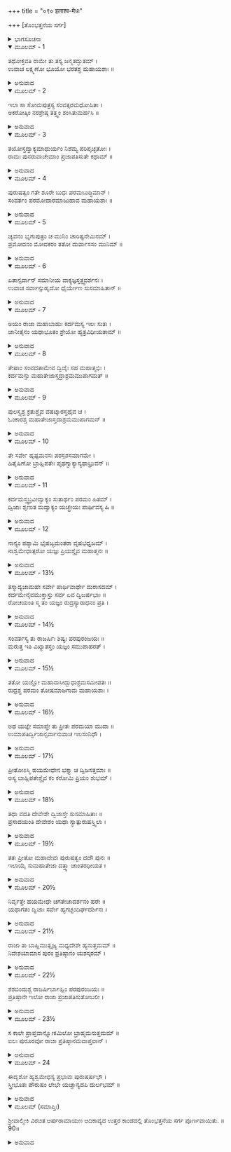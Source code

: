 +++
title = "०९० इलाश्व-मेधः"

+++
[ತೊಂಭತ್ತನೆಯ ಸರ್ಗ]



<details><summary>ಭಾಗಸೂಚನಾ</summary>

ಅಶ್ವಮೇಧ ಯಜ್ಞನದ ಅನುಷ್ಠಾನದಿಂದ ಇಲನಿಗೆ ಪುರುಷತ್ವದ ಪ್ರಾಪ್ತಿ
</details>

<details open><summary>ಮೂಲಮ್ - 1</summary>

ತಥೋಕ್ತವತಿ ರಾಮೇ ತು ತಸ್ಯ ಜನ್ಮತದ್ಭುತಮ್ ।  
ಉವಾಚ ಲಕ್ಷ್ಮಣೋ ಭೂಯೋ ಭರತಶ್ಚ ಮಹಾಯಶಾಃ ॥
</details>

<details><summary>ಅನುವಾದ</summary>

ಶ್ರೀರಾಮಚಂದ್ರನು ಪುರೂರವನ ಜನ್ಮದ ಅದ್ಭುತ ಕಥೆ ಹೇಳಿದಾಗ ಲಕ್ಷ್ಮಣ ಮತ್ತು ಮಹಾಯಶಸ್ವೀ ಭರತನು ಪುನಃ ಕೇಳಿದರು.॥1॥
</details>

<details open><summary>ಮೂಲಮ್ - 2</summary>

ಇಲಾ ಸಾ ಸೋಮಪುತ್ರಸ್ಯ ಸಂವತ್ಸರಮಥೋಷಿತಾ ।  
ಅಕರೋತ್ಕಿಂ ನರಶ್ರೇಷ್ಠ ತತ್ತ್ವಂ ಶಂಸಿತುಮರ್ಹಸಿ ॥
</details>

<details><summary>ಅನುವಾದ</summary>

ನರಶ್ರೇಷ್ಠನೇ ! ಸೋಮಪುತ್ರ ಬುಧನ ಬಳಿ ಒಂದು ವರ್ಷ ವಾಸಿಸಿದ ಬಳಿಕ ಇಲನು ಏನು ಮಾಡಿದನು? ಇದನ್ನು ತಿಳಿಸಲು ಕೃಪೆ ಮಾಡಿರಿ.॥2॥
</details>

<details open><summary>ಮೂಲಮ್ - 3</summary>

ತಯೋಸ್ತದ್ವಾಕ್ಯಮಾಧುರ್ಯಂ ನಿಶಮ್ಯ ಪರಿಪೃಚ್ಛತೋಃ ।  
ರಾಮಃ ಪುನರುವಾಚೇಮಾಂ ಪ್ರಜಾಪತಿಸುತೇ ಕಥಾಮ್ ॥
</details>

<details><summary>ಅನುವಾದ</summary>

ಸಹೋದರರು ಮಧುರವಾಣಿಯಿಂದ ಹೇಳಿದುದನ್ನು ಕೇಳಿ ಶ್ರೀರಾಮನು ಪ್ರಜಾಪತಿ ಪುತ್ರ ಇಲನ ವಿಷಯದಲ್ಲಿ ಮತ್ತೆ ಮುಂದಿನ ಕಥೆ ಪ್ರಾರಂಭಿಸಿದನು.॥3॥
</details>

<details open><summary>ಮೂಲಮ್ - 4</summary>

ಪುರುಷತ್ವಂ ಗತೇ ಶೂರೇ ಬುಧಃ ಪರಮಬುದ್ಧಿಮಾನ್ ।  
ಸಂವರ್ತಂ ಪರಮೋದಾರಮಾಜುಹಾವ ಮಹಾಯಶಾಃ ॥
</details>

<details><summary>ಅನುವಾದ</summary>

ಶೂರವೀರರೇ ! ಇಲನು ಒಂದು ತಿಂಗಳಿಗಾಗಿ ಪುರುಷಭಾವ ಪಡೆದಾಗ ಪರಮ ಬುದ್ಧಿವಂತ ಮಹಾಯಶಸ್ವೀ ಬುಧನು ಪರಮೋದಾರ ಮಹಾತ್ಮಾ ಸಂವರ್ತಕನನ್ನು ಕರೆಸಿದನು.॥4॥
</details>

<details open><summary>ಮೂಲಮ್ - 5</summary>

ಚ್ಯವನಂ ಭೃಗುಪುತ್ರಂ ಚ ಮುನಿಂ ಚಾರಿಷ್ಟನೇಮಿನಮ್ ।  
ಪ್ರಮೋದನಂ ಮೋದಕರಂ ತತೋ ದುರ್ವಾಸಸಂ ಮುನಿಮ್ ॥
</details>

<details><summary>ಅನುವಾದ</summary>

ಭೃಗುಪುತ್ರ ಚ್ಯವನಮುನಿ, ಅರಿಷ್ಟನೇಮ, ಪ್ರಮೋದನ, ಮೋದಕರ ಮತ್ತು ದುರ್ವಾಸ ಮುನಿಯನ್ನು ಆಮಂತ್ರಿಸಿದನು.॥5॥
</details>

<details open><summary>ಮೂಲಮ್ - 6</summary>

ಏತಾನ್ಸರ್ವಾನ್ ಸಮಾನೀಯ ವಾಕ್ಯಜ್ಞಸ್ತತ್ತ್ವದರ್ಶನಃ ।  
ಉವಾಚ ಸರ್ವಾನ್ಸುಹೃದೋ ಧೈರ್ಯೇಣ ಸುಸಮಾಹಿತಾನ್ ॥
</details>

<details><summary>ಅನುವಾದ</summary>

ಇವರೆಲ್ಲರನ್ನು ಕರೆಸಿ ವಾಕ್ಯವಿಶಾರದನಾದ ತತ್ತ್ವದರ್ಶಿ ಬುಧನು, ಧೈರ್ಯದಿಂದ ಏಕಾಗ್ರಚಿತ್ತರಾದ ಆ ಎಲ್ಲ ಸುಹೃದರಲ್ಲಿ ಹೇಳಿದನು.॥6॥
</details>

<details open><summary>ಮೂಲಮ್ - 7</summary>

ಅಯಂ ರಾಜಾ ಮಹಾಬಾಹುಃ ಕರ್ದಮಸ್ಯ ಇಲಃ ಸುತಃ ।  
ಜಾನೀತೈನಂ ಯಥಾಭೂತಂ ಶ್ರೇಯೋ ಹ್ಯತ್ರವಿಧೀಯತಾಮ್ ॥
</details>

<details><summary>ಅನುವಾದ</summary>

ಈ ಮಹಾಬಾಹು ರಾಜಾ ಇಲನು ಪ್ರಜಾಪತಿ ಕರ್ದಮರ ಪುತ್ರನಾಗಿದ್ದಾನೆ. ಇವನ ಸ್ಥಿತಿಯನ್ನು ನೀವೆಲ್ಲ ತಿಳಿದೇ ಇರುವಿರಿ. ಆದ್ದರಿಂದ ಇವನ ಶ್ರೇಯಸ್ಸಾಗುವ ಯಾವುದಾದರೂ ಉಪಾಯ ಮಾಡಿರಿ.॥7॥
</details>

<details open><summary>ಮೂಲಮ್ - 8</summary>

ತೇಷಾಂ ಸಂವದತಾಮೇವ ದ್ವಿಜೈಃ ಸಹ ಮಹಾತ್ಮಭಿಃ ।  
ಕರ್ದಮಸ್ತು ಮಹಾತೇಜಾಸ್ತದ್ರಾಶ್ರಮಮುಪಾಗಮತ್ ॥
</details>

<details><summary>ಅನುವಾದ</summary>

ಇವರೆಲ್ಲರೂ ಹೀಗೆ ಮಾತುಕತೆಯಾಡುತ್ತಿರುವಾಗಲೇ ಮಹಾತ್ಮಾ ದ್ವಿಜರೊಂದಿಗೆ ಮಹಾತೇಜಸ್ವೀ ಪ್ರಜಾಪತಿ ಕರ್ದಮರೂ ಆ ಆಶ್ರಮಕ್ಕೆ ಬಂದರು.॥9॥
</details>

<details open><summary>ಮೂಲಮ್ - 9</summary>

ಪುಲಸ್ತ್ಯಶ್ಚ ಕ್ರತುಶ್ಚೈವ  ವಷಟ್ಕಾರಸ್ತಥೈವ ಚ ।  
ಓಂಕಾರಶ್ಚ ಮಹಾತೇಜಾಸ್ತದಾಶ್ರಮಮುಪಾಗಮನ್ ॥
</details>

<details><summary>ಅನುವಾದ</summary>

ಜೊತೆಗ ಪುಲಸ್ತ್ಯ, ಕ್ರತು, ವಷಟ್ಕಾರ ಹಾಗೂ ಮಹಾತೇಜಸ್ವೀ ಓಂಕಾರರೂ ಆ ಆಶ್ರಮಕ್ಕೆ ಬಂದರು.॥9॥
</details>

<details open><summary>ಮೂಲಮ್ - 10</summary>

ತೇ ಸರ್ವೇ ಹೃಷ್ಟಮನಸಃ ಪರಸ್ಪರಸಮಾಗಮೇ ।  
ಹಿತೈಷಿಣೋ ಬ್ರಾಹ್ಲಿಪತೇಃ ಪೃಥಗ್ವಾಕ್ಯಾನ್ಯಥಾಬ್ರುವನ್ ॥
</details>

<details><summary>ಅನುವಾದ</summary>

ಪರಸ್ಪರ ಭೇಟಿಯಾಗಿ ಎಲ್ಲ ಮಹರ್ಷಿಗಳು ಸಂತೋಷಚಿತ್ತರಾಗಿ ಬಾಹ್ಲಿಕದೇಶದ ಒಡೆಯ ರಾಜಾ ಇಲನ ಹಿತವನ್ನು ಬಯಸುತ್ತಾ ಬೇರೆ- ಬೇರೆ ರೀತಿಯ ಅಭಿಪ್ರಾಯ ವ್ಯಕ್ತಪಡಿಸಿದರು.॥10॥
</details>

<details open><summary>ಮೂಲಮ್ - 11</summary>

ಕರ್ದಮಸ್ತ್ವಬ್ರವೀದ್ವಾಕ್ಯಂ ಸುತಾರ್ಥಂ ಪರಮಂ ಹಿತಮ್ ।  
ದ್ವಿಜಾಃ ಶೃಣುತ ಮದ್ವಾಕ್ಯಂ ಯಚ್ಛ್ರೇಯಃ ಪಾರ್ಥಿವಸ್ಯ ಹಿ ॥
</details>

<details><summary>ಅನುವಾದ</summary>

ಆಗ ಕರ್ದಮರು ಪುತ್ರನ ಕುರಿತು ಅತ್ಯಂತ ಹಿತಕರ ಮಾತನ್ನು ಹೇಳಿದರು - ಬ್ರಾಹ್ಮಣರೇ! ಈ ರಾಜನಿಗೆ ಶ್ರೇಯಸ್ಕರವಾದ ನನ್ನ ಮಾತನ್ನು ಕೇಳಿರಿ.॥11॥
</details>

<details open><summary>ಮೂಲಮ್ - 12</summary>

ನಾನ್ಯಂ ಪಶ್ಯಾಮಿ ಭೈಷಜ್ಯಮಂತರಾ ವೃಷಭಧ್ವಜಮ್ ।  
ನಾಶ್ವಮೇಧಾತ್ಪರೋ ಯಜ್ಞಃ ಪ್ರಿಯಶ್ಚೈವ ಮಹಾತ್ಮನಃ ॥
</details>

<details><summary>ಅನುವಾದ</summary>

ಈ ರೋಗದ ಔಷಧಿ ಮಾಡಬಲ್ಲವನು ಭಗವಾನ್ ಶಂಕರನಲ್ಲದೆ ಬೇರೆ ಯಾರನ್ನು ನಾನು ನೋಡುವುದಿಲ್ಲ ಹಾಗೂ ಮಹಾತ್ಮಾ ಮಹಾದೇವನಿಗೆ ಪ್ರಿಯವಾದ ಅಶ್ವಮೇಧ ಯಜ್ಞಕ್ಕಿಂತ ಮಿಗಿಲಾದ ಯಾವ ಯಜ್ಞವೂ ಇಲ್ಲ.॥12॥
</details>

<details open><summary>ಮೂಲಮ್ - 13½</summary>

ತಸ್ಮಾದ್ಯಜಾಮಹೇ ಸರ್ವೇ ಪಾರ್ಥಿವಾರ್ಥೇ ದುರಾಸದಮ್ ।  
ಕರ್ದಮೇನೈವಮುಕ್ತಾಸ್ತು ಸರ್ವ ಏವ ದ್ವಿಜರ್ಷಭಾಃ ॥  
ರೋಚಯಂತಿ ಸ್ಮ ತಂ ಯಜ್ಞಂ ರುದ್ರಸ್ಯಾರಾಧನಂ ಪ್ರತಿ ।
</details>

<details><summary>ಅನುವಾದ</summary>

ಆದ್ದರಿಂದ ನಾವೆಲ್ಲರೂ ರಾಜಾ ಇಲನ ಹಿತಕ್ಕಾಗಿ ಆ ದುಷ್ಕರ ಯಜ್ಞಾನುಷ್ಠಾನ ಮಾಡುವಾ. ಕರ್ದಮರು ಹೀಗೆ ಹೇಳಿದಾಗ ಎಲ್ಲ ಶ್ರೇಷ್ಠ ಬ್ರಾಹ್ಮಣರು ಭಗವಾನ್ ರುದ್ರನ ಆರಾಧನೆಗಾಗಿ ಆ ಯಜ್ಞದ ಅನುಷ್ಠಾನವೇ ಒಳ್ಳೆಯದೆಂದು ತಿಳಿದರು.॥13½॥
</details>

<details open><summary>ಮೂಲಮ್ - 14½</summary>

ಸಂವರ್ತಸ್ಯ ತು ರಾಜರ್ಷಿಃ ಶಿಷ್ಯಃ ಪರಪುರಂಜಯಃ ॥  
ಮರುತ್ತ ಇತಿ ವಿಖ್ಯಾತಸ್ತಂ ಯಜ್ಞಂ ಸಮುಪಾಹರತ್ ।
</details>

<details><summary>ಅನುವಾದ</summary>

ಸಂವರ್ತಕನ ಶಿಷ್ಯ ಹಾಗೂ ಶತ್ರುನಗರವನ್ನು ಜಯಿಸುವ ಸುಪ್ರಸಿದ್ಧ ರಾಜರ್ಷಿ ಮರುತ್ತನು ಆ ಯಜ್ಞದ ಆಯೋಜನ ಮಾಡಿದನು.॥14½॥
</details>

<details open><summary>ಮೂಲಮ್ - 15½</summary>

ತತೋ ಯಜ್ಞೋ ಮಹಾನಾಸೀದ್ಬುಧಾಶ್ರಮಸಮೀಪತಃ ॥  
ರುದ್ರಶ್ಚ ಪರಮಂ ತೋಷಮಾಜಗಾಮ ಮಹಾಯಶಾಃ ।
</details>

<details><summary>ಅನುವಾದ</summary>

ಮತ್ತೆ ಬುಧನ ಆಶ್ರಮದ ಬಳಿಯಲ್ಲೇ ಆ ಮಹಾಯಜ್ಞವು ನೆರವೇರಿತು. ಅದರಿಂದ ಮಹಾಯಶಸ್ವೀ ರುದ್ರದೇವರಿಗೆ ಬಹಳ ಸಂತೋಷವಾಯಿತು.॥15½॥
</details>

<details open><summary>ಮೂಲಮ್ - 16½</summary>

ಅಥ ಯಜ್ಞೇ ಸಮಾಪ್ತೇ ತು ಪ್ರೀತಃ ಪರಮಯಾ ಮುದಾ ॥  
ಉಮಾಪತಿರ್ದ್ವಿಜಾನ್ಸರ್ವಾನುವಾಚ ಇಲಸಂನಿಧೌ ।
</details>

<details><summary>ಅನುವಾದ</summary>

ಯಜ್ಞ ಸಮಾಪ್ತವಾದಾಗ ಪರಮಾನಂದ ಪರಿಪೂರ್ಣಚಿತ್ತನಾದ ಭಗವಾನ್ ಉಮಾಪತಿಯು ಇಲನ ಬಳಿಯಲ್ಲೇ ಆ ಎಲ್ಲ ಬ್ರಾಹ್ಮಣರಲ್ಲಿ ಹೇಳಿದನು.॥16½॥
</details>

<details open><summary>ಮೂಲಮ್ - 17½</summary>

ಪ್ರೀತೋಽಸ್ಮಿ ಹಯಮೇಧೇನ ಭಕ್ತ್ಯಾ ಚ ದ್ವಿಜಸತ್ತಮಾಃ ॥  
ಅಸ್ಯ ಬಾಹ್ಲಿಪತೇಶ್ಚೈವ ಕಂ ಕರೋಮಿ ಪ್ರಿಯಂ ಶುಭಮ್ ।
</details>

<details><summary>ಅನುವಾದ</summary>

ದ್ವಿಜಶ್ರೇಷ್ಠರೇ! ನಾನು ನಿಮ್ಮ ಭಕ್ತಿಯಿಂದ ಮತ್ತು ಅಶ್ವಮೇಧ ಯಜ್ಞಾನುಷ್ಠಾನದಿಂದ ಬಹಳ ಪ್ರಸನ್ನನಾಗಿದ್ದೇನೆ. ನಾನು ಬಾಹ್ಲಿಕ ನರೇಶ ಇಲನ ಯಾವ ಶುಭ-ಪ್ರಿಯ ಕಾರ್ಯ ಮಾಡಲಿ ಹೇಳಿರಿ.॥17½॥
</details>

<details open><summary>ಮೂಲಮ್ - 18½</summary>

ತಥಾ ವದತಿ ದೇವೇಶೇ ದ್ವಿಜಾಸ್ತೇ ಸುಸಮಾಹಿತಾಃ ॥  
ಪ್ರಸಾದಯಂತಿ ದೇವೇಶಂ ಯಥಾ ಸ್ಯಾತ್ಪುರುಷಸ್ತ್ವಿಲಾ ।
</details>

<details><summary>ಅನುವಾದ</summary>

ದೇವೇಶ್ವರ ಶಿವನು ಹೀಗೆ ಹೇಳಿದಾಗ ಆ ಎಲ್ಲ ಬ್ರಾಹ್ಮಣರು ಏಕಾಗ್ರಚಿತ್ತರಾಗಿ, ಆ ದೇವಾಧಿದೇವನನ್ನು ನಾರೀ ಇಲಾ ಸದಾಕಾಲ ಪುರುಷ ಇಲನಾಗುವಂತೆ ಮಾಡಬೇಕೆಂದು ಪ್ರಾರ್ಥಿಸಿದರು.॥18½॥
</details>

<details open><summary>ಮೂಲಮ್ - 19½</summary>

ತತಃ ಪ್ರೀತೋ ಮಹಾದೇವಃ ಪುರುಷತ್ವಂ ದದೌ ಪುನಃ ॥  
ಇಲಾಯೈ ಸುಮಹಾತೇಜಾ ದತ್ತ್ವಾ ಚಾಂತರಧೀಯತ ।
</details>

<details><summary>ಅನುವಾದ</summary>

ಆಗ ಪ್ರಸನ್ನನಾದ ಮಹಾತೇಜಸ್ವೀ ಮಹಾದೇವನು ಇಲನಿಗೆ ಸದಾ ಪುರುಷತ್ವ ಪ್ರದಾನ ಮಾಡಿದನು ಹಾಗೂ ಹೀಗೆ ಮಾಡಿ ಅವನು ಅಂತರ್ಧಾನನಾದನು.॥19½॥
</details>

<details open><summary>ಮೂಲಮ್ - 20½</summary>

ನಿರ್ವೃತ್ತೇ ಹಯಮೇಧೇ ಚಗತೇಚಾದರ್ಶನಂ ಹರೇ ॥  
ಯಥಾಗತಂ ದ್ವಿಜಾಃ ಸರ್ವೇ ಹ್ಯಗಚ್ಛಂದಿರ್ಘದರ್ಶಿನಃ ।
</details>

<details><summary>ಅನುವಾದ</summary>

ಅಶ್ವಮೇಧ ಯಜ್ಞ ಸಮಾಪ್ತವಾದಾಗ ಮಹಾದೇವನು ದರ್ಶನ ಕೊಟ್ಟು ಅದೃಶ್ಯನಾದನು. ಆಗ ಆ ಎಲ್ಲ ದೀರ್ಘದರ್ಶಿ ಬ್ರಾಹ್ಮಣರು ತಮ್ಮ-ತಮ್ಮ ಸ್ಥಾನಗಳಿಗೆ ತೆರಳಿದರು.॥20½॥
</details>

<details open><summary>ಮೂಲಮ್ - 21½</summary>

ರಾಜಾ ತು ಬಾಹ್ಲಿಮುತ್ಸೃಜ್ಯ ಮಧ್ಯದೇಶೇ ಹ್ಯನುತ್ತಮಮ್ ॥  
ನಿವೇಶಯಾಮಾಸ ಪುರಂ ಪ್ರತಿಷ್ಠಾನಂ ಯಶಸ್ಕರಮ್ ।
</details>

<details><summary>ಅನುವಾದ</summary>

ರಾಜಾ ಇಲನು ಬಾಹ್ಲಿಕ ದೇಶವನ್ನು ಬಿಟ್ಟು ಗಂಗಾ-ಯಮುನಾ ಸಂಗಮದ ಹತ್ತಿರ, ಮಧ್ಯದೇಶದಲ್ಲಿ ಒಂದು ಪರಮೋತ್ತಮ ಯಶಸ್ವೀ ಪ್ರತಿಷ್ಠಾನಪುರವನ್ನು ನೆಲೆಗೊಳಿಸಿದನು.॥21½॥
</details>

<details open><summary>ಮೂಲಮ್ - 22½</summary>

ಶಶಬಿಂದುಶ್ಚ ರಾಜರ್ಷಿರ್ಬಾಹ್ಲಿಂ ಪರಪುರಂಜಯಃ ॥  
ಪ್ರತಿಷ್ಠಾನೇ ಇಲೋ ರಾಜಾ ಪ್ರಜಾಪತಿಸುತೋಬಲೀ ।
</details>

<details><summary>ಅನುವಾದ</summary>

ಶತ್ರುನಗರ ವಿಜಯೀ ರಾಜರ್ಷಿ ಶಶಬಿಂದುವು ಬಾಹ್ಲಿಕ ದೇಶದ ರಾಜ್ಯವನ್ನು ಸ್ವೀಕರಿಸಿದನು ಮತ್ತು ಪ್ರಜಾಪತಿ ಕರ್ದಮ ಪುತ್ರ ಬಲವಂತ ರಾಜಾ ಇಲನು ಪ್ರತಿಷ್ಠಾನಪುರದ ಶಾಸಕನಾದನು.॥22½॥
</details>

<details open><summary>ಮೂಲಮ್ - 23½</summary>

ಸ ಕಾಲೇ ಪ್ರಾಪ್ತವಾನ್ಲ್ಲೋಕಮಿಲೋ ಬ್ರಾಹ್ಮಮನುತ್ತಮಮ್ ॥  
ಐಲಃ ಪುರೂರವೋ ರಾಜಾ ಪ್ರತಿಷ್ಠಾನಮವಾಪ್ತವಾನ್ ।
</details>

<details><summary>ಅನುವಾದ</summary>

ಸಮಯ ಬಂದಾಗ ರಾಜಾ ಇಲವು ಶರೀರ ತ್ಯಜಿಸಿ ಪರಮೋತ್ತಮ ಬ್ರಹ್ಮಲೋಕವನ್ನು ಹೊಂದಿದನು. ಇಲಾಳ ಪುತ್ರ ರಾಜಾ ಪುರೂರವನು ಪ್ರತಿಷ್ಠಾನ ಪುರದ ರಾಜ್ಯವನ್ನು ಪಡೆದುಕೊಂಡನು.॥23½॥
</details>

<details open><summary>ಮೂಲಮ್ - 24</summary>

ಈದೃಶೋ ಹ್ಯಶ್ವಮೇಧಸ್ಯ ಪ್ರಭಾವಃ ಪುರುಷರ್ಷಭೌ ।  
ಸ್ತ್ರೀಭೂತಃ ಪೌರುಷಂ ಲೇಭೇ ಯಚ್ಚಾನ್ಯದಪಿ ದುರ್ಲಭಮ್ ॥
</details>

<details><summary>ಅನುವಾದ</summary>

ಪುರುಷಶ್ರೇಷ್ಠ ಭರತ-ಲಕ್ಷ್ಮಣರೇ! ಅಶ್ವಮೇಧ ಯಜ್ಞದ ಪ್ರಭಾವ ಹೀಗಿದೆ. ಸ್ತ್ರೀರೂಪಿಯಾಗಿದ್ದ ಇಲನು ಈ ಯಜ್ಞದ ಪ್ರಭಾವದಿಂದ ಪುರುಷತ್ವ ಪ್ರಾಪ್ತಿಮಾಡಿಕೊಂಡನು ಹಾಗೂ ಇನ್ನೂ ದುರ್ಲಭ ವಸ್ತುಗಳನ್ನು ಕರಗತ ಮಾಡಿಕೊಂಡನು.॥24॥
</details>

<details open><summary>ಮೂಲಮ್ (ಸಮಾಪ್ತಿಃ)</summary>

ಶ್ರೀವಾಲ್ಮೀಕಿ ವಿರಚಿತ ಆರ್ಷರಾಮಾಯಣ ಆದಿಕಾವ್ಯದ ಉತ್ತರ ಕಾಂಡದಲ್ಲಿ ತೊಂಭತ್ತನೆಯ ಸರ್ಗ ಪೂರ್ಣವಾಯಿತು. ॥90॥
</details>

<details><summary>ಅನುವಾದ</summary>


</details>
